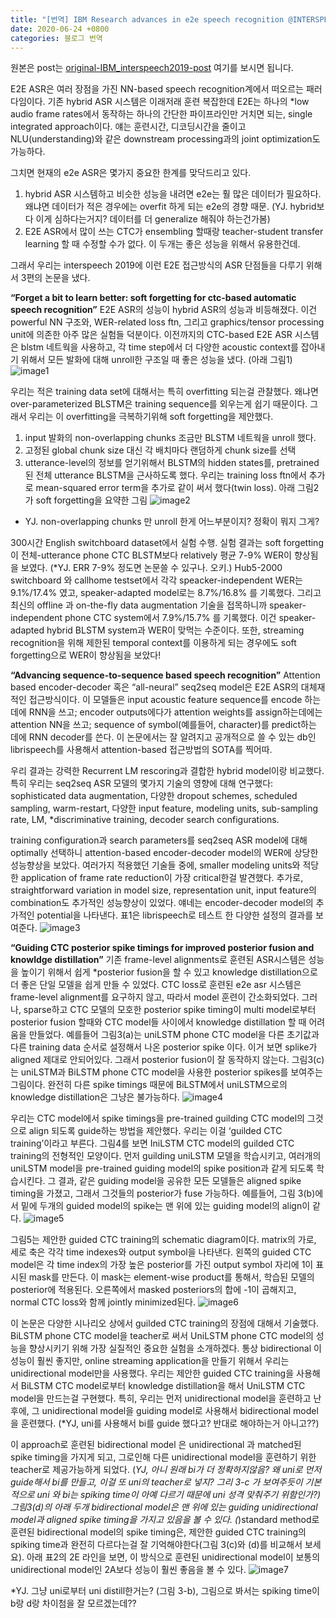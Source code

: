 ```yaml
---
title: "[번역] IBM Research advances in e2e speech recognition @INTERSPEECH 2019"
date: 2020-06-24 +0800
categories: 블로그 번역
---
```

원본은 post는 [original-IBM_interspeech2019-post] 여기를 보시면 됩니다.

E2E ASR은 여러 장점을 가진 NN-based speech recognition계에서 떠오르는 패러다임이다. 기존 hybrid ASR 시스템은 이래저래 훈련 복잡한데 E2E는 하나의 *low audio frame rates에서 동작하는 하나의 간단한 파이프라인만 거치면 되는, single integrated approach이다. 얘는 훈련시간, 디코딩시간을 줄이고 NLU(understanding)와 같은 downstream processing과의 joint optimization도 가능하다.

그치면 현재의 e2e ASR은 몇가지 중요한 한계를 맞닥드리고 있다.

1. hybrid ASR 시스템하고 비슷한 성능을 내려면 e2e는 훨 많은 데이터가 필요하다. 왜냐면 데이터가 적은 경우에는 overfit 하게 되는 e2e의 경향 때문. (YJ. hybrid보다 이게 심하다는거지? 데이터를 더 generalize 해줘야 하는건가봄)
2. E2E ASR에서 많이 쓰는 CTC가 ensembling 할때랑 teacher-student transfer learning 할 때 수정할 수가 없다. 이 두개는 좋은 성능을 위해서 유용한건데.

그래서 우리는 interspeech 2019에 이런 E2E 접근방식의 ASR 단점들을 다루기 위해서 3편의 논문을 냈다.

**“Forget a bit to learn better: soft forgetting for ctc-based automatic speech recognition”**
E2E ASR의 성능이 hybrid ASR의 성능과 비등해졌다. 이건 powerful NN 구조와, WER-related loss ftn, 그리고 graphics/tensor processing unit에 의존한 아주 많은 실험들 덕분이다.
이전까지의 CTC-based E2E ASR 시스템은 blstm 네트웍을 사용하고, 각 time step에서 더 다양한 acoustic context를 잡아내기 위해서 모든 발화에 대해 unroll한 구조일 때 좋은 성능을 냈다. (아래 그림1)
![image1](/images/ibm.1.png)

우리는 적은 training data set에 대해서는 특히 overfitting 되는걸 관찰했다. 왜냐면 over-parameterized BLSTM은 training sequence를 외우는게 쉽기 때문이다. 그래서 우리는 이 overfitting을 극복하기위해 soft forgetting을 제안했다.

1. input 발화의 non-overlapping chunks 조금만 BLSTM 네트웍을 unroll 했다.
2. 고정된 global chunk size 대신 각 배치마다 랜덤하게 chunk size를 선택
3. utterance-level의 정보를 얻기위해서 BLSTM의 hidden states를, pretrained 된 전체 utterance BLSTM을 근사하도록 했다. 우리는 training loss ftn에서 추가로 mean-squared error term을 추가로 같이 써서 했다(twin loss). 아래 그림2가 soft forgetting을 요약한 그림
![image2](/images/ibm.2.png)

* YJ. non-overlapping chunks 만 unroll 한게 어느부분이지? 정확이 뭐지 그게?

300시간 English switchboard dataset에서 실험 수행. 실험 결과는 soft forgetting이 전체-utterance phone CTC BLSTM보다 relatively 평균 7-9% WER이 향상됨을 보였다. (*YJ. ERR 7-9% 정도면 논문쓸 수 있구나. 오키.) Hub5-2000 switchboard 와 callhome testset에서 각각 speacker-independent WER는 9.1%/17.4% 였고, speaker-adapted model로는 8.7%/16.8% 를 기록했다. 그리고 최신의 offline 과 on-the-fly data augmentation 기술을 접목하니까 speaker-independent phone CTC system에서 7.9%/15.7% 를 기록했다. 이건 speaker-adapted hybrid BLSTM system과 WER이 맞먹는 수준이다. 또한, streaming recognition을 위해 제한된 temporal context를 이용하게 되는 경우에도 soft forgetting으로 WER이 향상됨을 보았다!


**“Advancing sequence-to-sequence based speech recognition”**
Attention based encoder-decoder 혹은 “all-neural” seq2seq model은 E2E ASR의 대체재적인 접근방식이다. 이 모델들은 input acoustic feature sequence를 encode 하는데에 RNN을 쓰고; encoder outputs에다가 attention weights를 assign하는데에는 attention NN을 쓰고; sequence of symbol(예를들어, character)를 predict하는 데에 RNN decoder를 쓴다. 이 논문에서는 잘 알려지고 공개적으로 쓸 수 있는 db인 librispeech를 사용해서 attention-based 접근방법의 SOTA를 찍어따.

우리 결과는 강력한 Recurrent LM rescoring과 결합한 hybrid model이랑 비교했다. 특히 우리는 seq2seq ASR 모델의 몇가지 기술의 영향에 대해 연구했다: sophisticated data augmentation, 다양한 dropout schemes, scheduled sampling, warm-restart, 다양한 input feature, modeling units, sub-sampling rate, LM, *discriminative training, decoder search configurations.

training configuration과 search parameters를 seq2seq ASR model에 대해 optimally 선택하니 attention-based encoder-decoder model의 WER에 상당한 성능향상을 보았다. 여러가지 적용했던 기술들 중에, smaller modeling units와 적당한 application of frame rate reduction이 가장 critical한걸 발견했다. 추가로, straightforward variation in model size, representation unit, input feature의 combination도 추가적인 성능향상이 있었다. 얘네는 encoder-decoder model의 추가적인 potential을 나타낸다. 표1은 librispeech로 테스트 한 다양한 설정의 결과를 보여준다.
![image3](/images/ibm.3.png)


**“Guiding CTC posterior spike timings for improved posterior fusion and knowldge distillation”**
기존 frame-level alignments로 훈련된 ASR시스템은 성능을 높이기 위해서 쉽게 *posterior fusion을 할 수 있고 knowledge distillation으로 더 좋은 단일 모델을 쉽게 만들 수 있었다. CTC loss로 훈련된 e2e asr 시스템은 frame-level alignment를 요구하지 않고, 따라서 model 훈련이 간소화되었다. 그러나, sparse하고 CTC 모델의 모호한 posterior spike timing이 multi model로부터 posterior fusion 할때와 CTC model들 사이에서 knowledge distillation 할 때 어려움을 만들었다. 
예를들어 그림3(a)는 uniLSTM phone CTC model을 다른 초기값과 다른 training data 순서로 설정해서 나온 posterior spike 이다. 이거 보면 splike가 aligned 제대로 안되어있다. 그래서 posterior fusion이 잘 동작하지 않는다. 그림3(c)는 uniLSTM과 BiLSTM phone CTC model을 사용한 posterior spikes를 보여주는 그림이다. 완전히 다른 spike timings 때문에 BiLSTM에서 uniLSTM으로의 knowledge distillation은 그냥은 불가능하다.
![image4](/images/ibm.4.png)

우리는 CTC model에서 spike timings을 pre-trained guilding CTC model의 그것으로 align 되도록 guide하는 방법을 제안했다. 우리는 이걸 ‘guilded CTC training’이라고 부른다. 그림4를 보면 IniLSTM CTC model의 guilded CTC training의 전형적인 모양이다. 먼저 guilding uniLSTM 모델을 학습시키고, 여러개의 uniLSTM model을 pre-trained guiding model의 spike position과 같게 되도록 학습시킨다. 그 결과, 같은 guiding model을 공유한 모든 모델들은 aligned spike timing을 가졌고, 그래서 그것들의 posterior가 fuse 가능하다. 예를들어, 그림 3(b)에서 밑에 두개의 guided model의 spike는 맨 위에 있는 guiding model의 align이 같다. 
![image5](/images/ibm.5.png)

그림5는 제안한 guided CTC training의 schematic diagram이다. matrix의 가로, 세로 축은 각각 time indexes와 output symbol을 나타낸다. 왼쪽의 guided CTC model은 각 time index의 가장 높은 posterior를 가진 output symbol 자리에 1이 표시된 mask를 만든다. 이 mask는 element-wise product를 통해서, 학습된 모델의 posterior에 적용된다. 오른쪽에서 masked posteriors의 합에 -1이 곱해지고, normal CTC loss와 함께 jointly minimized된다.
![image6](/images/ibm.6.png)

이 논문은 다양한 시나리오 상에서 guilded CTC training의 장점에 대해서 기술했다. BiLSTM phone CTC model을 teacher로 써서 UniLSTM phone CTC model의 성능을 향상시키기 위해 가장 실질적인 중요한 실험을 소개하겠다. 통상 bidirectional 이 성능이 훨씬 좋지만, online streaming application을 만들기 위해서 우리는 unidirectional model만을 사용했다. 우리는 제안한 guided CTC training을 사용해서 BiLSTM CTC model로부터 knowledge distillation을 해서 UniLSTM CTC model을 만드는걸 구현했다. 특히, 우리는 먼저 unidirectional model을 훈련하고 난 후에, 그 unidirectional model을 guiding model로 사용해서 bidirectional model을 훈련했다. (*YJ, uni를 사용해서 bi를 guide 했다고? 반대로 해야하는거 아니고??)

이 approach로 훈련된 bidirectional model 은 unidirectional 과 matched된 spike timing을 가지게 되고, 그로인해 다른 unidirectional model을 훈련하기 위한 teacher로 제공가능하게 되었다. (*YJ, 아니 원래 bi가 더 정확하지않음? 왜 uni로 먼저 guide해서 bi를 만들고, 이걸 또 uni의 teacher로 넣지? 그리 3-c 가 보여주듯이 기본적으로 uni 와 bi는 spiking time이 아예 다르기 때문에 uni 성격 맞춰주기 위함인가?) 그림3(d)의 아래 두개 bidirectional model은 맨 위에 있는 guiding unidirectional model과 aligned spike timing을 가지고 있음을 볼 수 있다. (*)standard method로 훈련된 bidirectional model의 spike timing은, 제안한 guided CTC training의 spiking time과 완전히 다르다는걸 잘 기억해야한다(그림 3(c)와 (d)를 비교해서 보세요).
아래 표2의 2E 라인을 보면, 이 방식으로 훈련된 unidirectional model이 보통의 unidirectional model인 2A보다 성능이 훨씬 좋음을 볼 수 있다.
![image7](/images/ibm.7.png)

*YJ. 그냥 uni로부터 uni distill한거는? (그림 3-b), 그림으로 봐서는 spiking time이 b랑 d랑 차이첨을 잘 모르겠는데??


[original-IBM_interspeech2019-post]: https://www.ibm.com/blogs/research/2019/10/end-to-end-speech-recognition/
